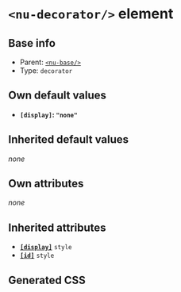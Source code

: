 # `<nu-decorator/>` element

## Base info
* Parent: [`<nu-base/>`](./nu-base.md)
* Type: `decorator`


## Own default values
* **`[display]`: `"none"`**

## Inherited default values
*none*


## Own attributes
*none*


## Inherited attributes
* **[`[display]`](../attributes/display.md)** `style`
* **[`[id]`](../attributes/id.md)** `style`

## Generated CSS
```css

```
